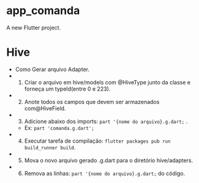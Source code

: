 # app_comanda

A new Flutter project.

# Hive

- Como Gerar arquivo Adapter.
- 1. Criar o arquivo em hive/models com @HiveType junto da classe e forneça um typeId(entre 0 e 223).
- 2. Anote todos os campos que devem ser armazenados com@HiveField.
- 3. Adicione abaixo dos imports: `part '{nome do arquivo}.g.dart;` .
  - Ex: `part 'comanda.g.dart';`
- 4. Executar tarefa de compilação: `flutter packages pub run build_runner build`.
- 5. Mova o novo arquivo gerado .g.dart para o diretório hive/adapters.
- 6. Remova as linhas: `part '{nome do arquivo}.g.dart;` do código.
